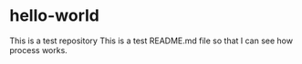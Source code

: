 # hello-world
This is a test repository 
This is a test README.md file so that I can see how process works.
